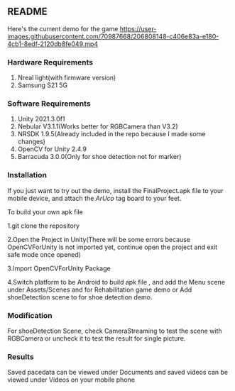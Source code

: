 ## README

Here's the current demo for the game
https://user-images.githubusercontent.com/70987668/206808148-c406e83a-e180-4cb1-8edf-2120db8fe049.mp4

### Hardware Requirements

1. Nreal light(with firmware version)
2. Samsung S21 5G

### Software Requirements

1. Unity 2021.3.0f1
2. Nebular V3.1.1(Works better for RGBCamera than V3.2)
3. NRSDK 1.9.5(Already included in the repo because I made some changes)
4. OpenCV for Unity 2.4.9
4. Barracuda 3.0.0(Only for shoe detection not for marker)

### Installation

If you just want to try out the demo, install the FinalProject.apk file to your mobile device, and attach the *ArUco* tag board to your feet.

To build your own apk file

1.git clone the repository

2.Open the Project in Unity(There will be some errors because OpenCVForUnity is not imported yet, continue open the project and exit safe mode once opened)

3.Import OpenCVForUnity Package

4.Switch platform to be Android to build apk file , and add the Menu scene under Assets/Scenes and for Rehabilitation game demo or Add shoeDetection scene to  for shoe detection demo.

### Modification

For shoeDetection Scene, check CameraStreaming to test the scene with RGBCamera or uncheck it to test the result for single picture. 

### Results

Saved pacedata can be viewed under Documents and saved videos can be viewed under Videos on your mobile phone

